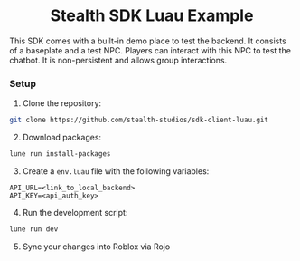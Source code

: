 <div align="center">

# Stealth SDK Luau Example

</div>

This SDK comes with a built-in demo place to test the backend. It consists of a baseplate and a test NPC. Players can interact with this NPC to test the chatbot. It is non-persistent and allows group interactions.

### Setup

1. Clone the repository:

```bash
git clone https://github.com/stealth-studios/sdk-client-luau.git
```

2. Download packages:

```bash
lune run install-packages
```

3. Create a `env.luau` file with the following variables:

```env
API_URL=<link_to_local_backend>
API_KEY=<api_auth_key>
```

4. Run the development script:

```bash
lune run dev
```

5. Sync your changes into Roblox via Rojo

